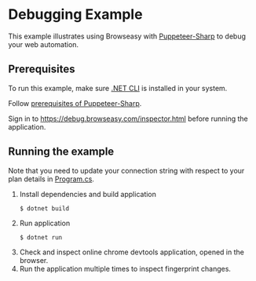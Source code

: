 # Debugging Example
This example illustrates using Browseasy with [Puppeteer-Sharp](https://github.com/hardkoded/puppeteer-sharp) to debug your web automation.

## Prerequisites
To run this example, make sure [.NET CLI](https://docs.microsoft.com/en-us/dotnet/core/tools/) is installed in your system. 

Follow [prerequisites of Puppeteer-Sharp](https://github.com/hardkoded/puppeteer-sharp#prerequisites).

Sign in to https://debug.browseasy.com/inspector.html before running the application.

## Running the example
Note that you need to update your connection string with respect to your plan details in [Program.cs](./Program.cs). 
1. Install dependencies and build application
    ```
    $ dotnet build
    ```
2. Run application
    ```
    $ dotnet run
    ```
3. Check and inspect online chrome devtools application, opened in the browser.
4. Run the application multiple times to inspect fingerprint changes.